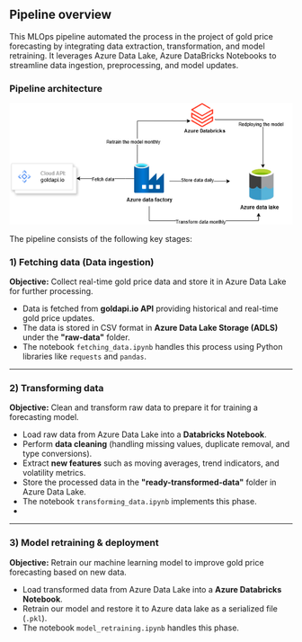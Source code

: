 ## Pipeline overview  

This MLOps pipeline automated the process in the project of gold price forecasting by integrating data extraction, transformation, and model retraining. It leverages Azure Data Lake, Azure DataBricks Notebooks to streamline data ingestion, preprocessing, and model updates.  

### Pipeline architecture  

![Gold Price MLOps Pipeline](./pipeline_diagram.png)  

The pipeline consists of the following key stages:  

### 1) Fetching data (Data ingestion)  
 **Objective:** Collect real-time gold price data and store it in Azure Data Lake for further processing.  

- Data is fetched from **goldapi.io API** providing historical and real-time gold price updates.  
- The data is stored in CSV format in **Azure Data Lake Storage (ADLS)** under the **"raw-data"** folder.  
- The notebook `fetching_data.ipynb` handles this process using Python libraries like `requests` and `pandas`.  

---

### 2) Transforming data 
 **Objective:** Clean and transform raw data to prepare it for training a forecasting model.  

- Load raw data from Azure Data Lake into a **Databricks Notebook**.  
- Perform **data cleaning** (handling missing values, duplicate removal, and type conversions).  
- Extract **new features** such as moving averages, trend indicators, and volatility metrics.  
- Store the processed data in the **"ready-transformed-data"** folder in Azure Data Lake.  
- The notebook `transforming_data.ipynb` implements this phase.
- 
---

### 3) Model retraining & deployment  
 **Objective:** Retrain our machine learning model to improve gold price forecasting based on new data.  

- Load transformed data from Azure Data Lake into a **Azure Databricks Notebook**.  
- Retrain our model and restore it to Azure data lake as a serialized file (`.pkl`).  
- The notebook `model_retraining.ipynb` handles this phase.  
